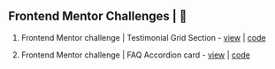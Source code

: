 ## Frontend Mentor Challenges | &#x1F4D8;

1. Frontend Mentor challenge | Testimonial Grid Section  -  [view](https://testimonial-grid.netlify.app/) | [code](https://github.com/Devsourabh/Frontend_mentor_challenges/tree/testimonial-grid)

1. Frontend Mentor challenge | FAQ Accordion card - [view](https://fmc-faq-accordion-card.netlify.app/) | [code](https://github.com/Devsourabh/Frontend_mentor_challenges/tree/faq-accordian-card)